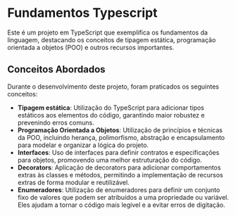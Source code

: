 # Fundamentos Typescript

Este é um projeto em TypeScript que exemplifica os fundamentos da linguagem, destacando os conceitos de tipagem estática, programação orientada a objetos (POO) e outros recursos importantes.

## Conceitos Abordados

Durante o desenvolvimento deste projeto, foram praticados os seguintes conceitos:

- **Tipagem estática**: Utilização do TypeScript para adicionar tipos estáticos aos elementos do código, garantindo maior robustez e prevenindo erros comuns.
- **Programação Orientada a Objetos**: Utilização de princípios e técnicas da POO, incluindo herança, polimorfismo, abstração e encapsulamento para modelar e organizar a lógica do projeto.
- **Interfaces**: Uso de interfaces para definir contratos e especificações para objetos, promovendo uma melhor estruturação do código.
- **Decorators**: Aplicação de decorators para adicionar comportamentos extras às classes e métodos, permitindo a implementação de recursos extras de forma modular e reutilizável.
- **Enumeradores**: Utilização de enumeradores para definir um conjunto fixo de valores que podem ser atribuídos a uma propriedade ou variável. Eles ajudam a tornar o código mais legível e a evitar erros de digitação.
